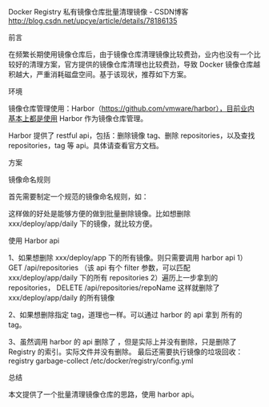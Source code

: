

Docker Registry 私有镜像仓库批量清理镜像 - CSDN博客 
http://blog.csdn.net/upcye/article/details/78186135

前言

在频繁长期使用镜像仓库后，由于镜像仓库清理镜像比较费劲，业内也没有一个比较好的清理方案，官方提供的镜像仓库清理也比较费劲，导致 Docker 镜像仓库越积越大，严重消耗磁盘空间。基于该现状，推荐如下方案。

环境

镜像仓库管理使用：Harbor（https://github.com/vmware/harbor），目前业内基本上都是使用 Harbor 作为镜像仓库管理。

Harbor 提供了 restful api，包括：删除镜像 tag、删除 repositories，以及查找 repositories，tag 等 api。具体请查看官方文档。



方案

镜像命名规则

首先需要制定一个规范的镜像命名规则，如：


这样做的好处是能够方便的做到批量删除镜像。比如想删除 xxx/deploy/app/daily 下的镜像，就比较方便。

使用 Harbor api

1、如果想删除 xxx/deploy/app 下的所有镜像。则只需要调用 harbor api
1）GET /api/repositories （该 api 有个 filter 参数，可以匹配 xxx/deploy/app/daily 下的所有 repositories
2）遍历上一步拿到的 repositories， DELETE  /api/repositories/repoName
这样就删除了 xxx/deploy/app/daily 的所有镜像

2、如果想删除指定 tag，道理也一样。可以通过 harbor 的 api 拿到 所有的 tag。

3、虽然调用 harbor 的 api 删除了 ，但是实际上并没有删除，只是删除了 Registry 的索引。实际文件并没有删除。
      最后还需要执行镜像的垃圾回收： registry garbage-collect /etc/docker/registry/config.yml


总结

本文提供了一个批量清理镜像仓库的思路，使用 harbor api。